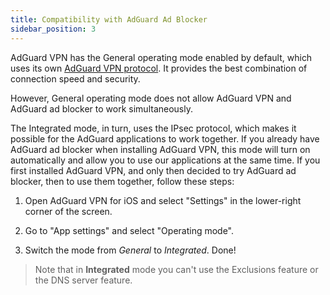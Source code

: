 ```yaml
---
title: Compatibility with AdGuard Ad Blocker
sidebar_position: 3
---
```


AdGuard VPN has the General operating mode enabled by default, which uses its own [AdGuard VPN protocol](/general/adguard-vpn-protocol.md). It provides the best combination of connection speed and security. 

However, General operating mode does not allow AdGuard VPN and AdGuard ad blocker to work simultaneously. 

The Integrated mode, in turn, uses the IPsec protocol, which makes it possible for the AdGuard applications to work together. If you already have AdGuard ad blocker when installing AdGuard VPN, this mode will turn on automatically and allow you to use our applications at the same time. If you first installed AdGuard VPN, and only then decided to try AdGuard ad blocker, then to use them together, follow these steps:

1. Open AdGuard VPN for iOS and select "Settings" in the lower-right corner of the screen.

2. Go to "App settings" and select "Operating mode".

3. Switch the mode from *General* to *Integrated*. Done!

>Note that in **Integrated** mode you can't use the Exclusions feature or the DNS server feature.